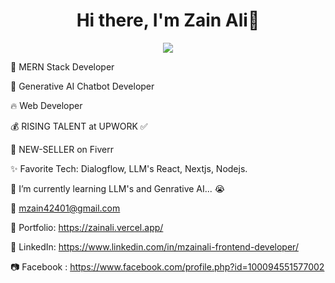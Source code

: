 <body>
  <div align="center">
    <h1> Hi there, I'm Zain Ali👋</h1>
  </div>
<p align="center">
<a href="https://github.com/hammad-air"><img src="https://readme-typing-svg.herokuapp.com/?lines=MERN Stack+Developer&font=Roboto&size=26&duration=3500&pause=500&center=true&width=500&height=50&color=eab676"></a>
	

🤵 MERN Stack Developer

🤖 Generative AI Chatbot Developer

🔥 Web Developer 
	
💰 RISING TALENT at UPWORK ✅

💸 NEW-SELLER  on Fiverr

✨ Favorite Tech: Dialogflow, LLM's React, Nextjs, Nodejs.

📓 I’m currently learning LLM's and Genrative AI... 😭

📧 mzain42401@gmail.com

🎨 Portfolio: https://zainali.vercel.app/

💼 LinkedIn: https://www.linkedin.com/in/mzainali-frontend-developer/

📷 Facebook : https://www.facebook.com/profile.php?id=100094551577002
 </p>

 
<br>
